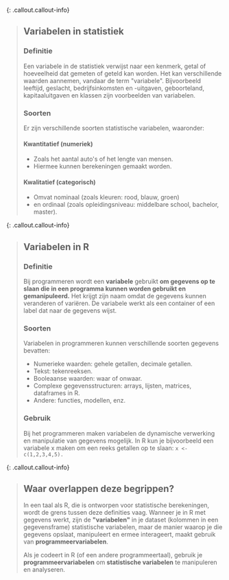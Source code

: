 {: .callout.callout-info}
>## Variabelen in statistiek
>### Definitie
>Een variabele in de statistiek verwijst naar een kenmerk, getal of hoeveelheid dat gemeten of geteld kan worden. Het kan verschillende waarden aannemen, vandaar de term "variabele".
>Bijvoorbeeld leeftijd, geslacht, bedrijfsinkomsten en -uitgaven, geboorteland, kapitaaluitgaven en klassen zijn voorbeelden van variabelen.
>
>### Soorten
>Er zijn verschillende soorten statistische variabelen, waaronder:
>
>#### Kwantitatief (numeriek)
>* Zoals het aantal auto's of het lengte van mensen. 
>* Hiermee kunnen berekeningen gemaakt worden. 
>
>#### Kwalitatief (categorisch)
>* Omvat nominaal (zoals kleuren: rood, blauw, groen) 
>* en ordinaal (zoals opleidingsniveau: middelbare school, bachelor, master).




{: .callout.callout-info}
>## Variabelen in R
>### Definitie
>Bij programmeren wordt een **variabele** gebruikt **om gegevens op te slaan die in een programma kunnen worden gebruikt en gemanipuleerd.** Het krijgt zijn naam omdat de gegevens kunnen veranderen of variëren. De variabele werkt als een container of een label dat naar de gegevens wijst.
>
>### Soorten
>Variabelen in programmeren kunnen verschillende soorten gegevens bevatten:
>* Numerieke waarden: gehele getallen, decimale getallen.
>* Tekst: tekenreeksen.
>* Booleaanse waarden: waar of onwaar.
>* Complexe gegevensstructuren: arrays, lijsten, matrices, dataframes in R.
>* Andere: functies, modellen, enz.
>
>### Gebruik
>Bij het programmeren maken variabelen de dynamische verwerking en manipulatie van gegevens mogelijk. In R kun je bijvoorbeeld een variabele x maken om een reeks getallen op te slaan: 
> ```x <- c(1,2,3,4,5).```



{: .callout.callout-info}
>## Waar overlappen deze begrippen?
> In een taal als R, die is ontworpen voor statistische berekeningen, wordt de grens tussen deze definities vaag. Wanneer je in R met gegevens werkt, zijn de **"variabelen"** in je dataset (kolommen in een gegevensframe) statistische variabelen, maar de manier waarop je die gegevens opslaat, manipuleert en ermee interageert, maakt gebruik van **programmeervariabelen**.
>
>Als je codeert in R (of een andere programmeertaal), gebruik je **programmeervariabelen** om **statistische variabelen** te manipuleren en analyseren.
